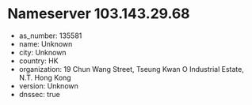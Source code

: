 # Nameserver 103.143.29.68

* as_number: 135581
* name: Unknown
* city: Unknown
* country: HK
* organization: 19 Chun Wang Street, Tseung Kwan O Industrial Estate, N.T. Hong Kong
* version: Unknown
* dnssec: true
